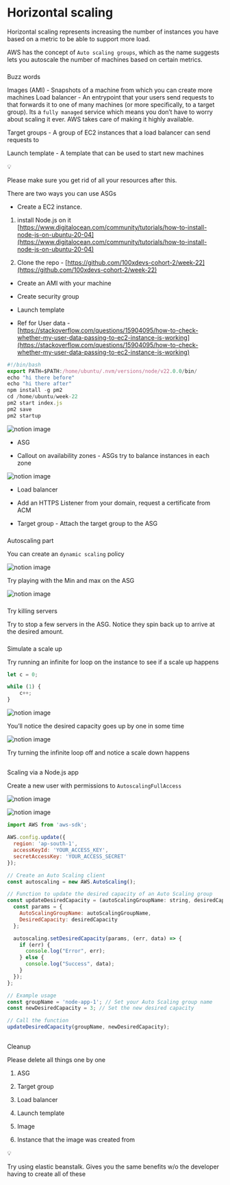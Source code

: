 # Horizontal scaling

Horizontal scaling represents increasing the number of instances you have based on a metric to be able to support more load.

AWS has the concept of `Auto scaling groups`, which as the name suggests lets you autoscale the number of machines based on certain metrics.

### 

[](#11fd8c91a6a34e5b988d683c1d3e406e "Buzz words")Buzz words

Images (AMI) - Snapshots of a machine from which you can create more machines Load balancer - An entrypoint that your users send requests to that forwards it to one of many machines (or more specifically, to a target group). Its a `fully managed` service which means you don’t have to worry about scaling it ever. AWS takes care of making it highly available.

Target groups - A group of EC2 instances that a load balancer can send requests to

Launch template - A template that can be used to start new machines

💡

Please make sure you get rid of all your resources after this.

There are two ways you can use ASGs

*   Create a EC2 instance.

1.  install Node.js on it [https://www.digitalocean.com/community/tutorials/how-to-install-node-js-on-ubuntu-20-04](https://www.digitalocean.com/community/tutorials/how-to-install-node-js-on-ubuntu-20-04)

2.  Clone the repo - [https://github.com/100xdevs-cohort-2/week-22](https://github.com/100xdevs-cohort-2/week-22)

*   Create an AMI with your machine

*   Create security group

*   Launch template

*   Ref for User data - [https://stackoverflow.com/questions/15904095/how-to-check-whether-my-user-data-passing-to-ec2-instance-is-working](https://stackoverflow.com/questions/15904095/how-to-check-whether-my-user-data-passing-to-ec2-instance-is-working)

```javascript
#!/bin/bash 
export PATH=$PATH:/home/ubuntu/.nvm/versions/node/v22.0.0/bin/
echo "hi there before"
echo "hi there after"
npm install -g pm2
cd /home/ubuntu/week-22
pm2 start index.js
pm2 save
pm2 startup
```

![notion image](https://www.notion.so/image/https%3A%2F%2Fprod-files-secure.s3.us-west-2.amazonaws.com%2F085e8ad8-528e-47d7-8922-a23dc4016453%2F371fb427-6d1d-4de2-911d-b3b26b76a2fc%2FScreenshot_2024-04-28_at_2.56.43_PM.png?table=block&id=3a988b2a-bb8f-422b-9528-125d560bcd33&cache=v2)

*   ASG

*   Callout on availability zones - ASGs try to balance instances in each zone

![notion image](https://www.notion.so/image/https%3A%2F%2Fprod-files-secure.s3.us-west-2.amazonaws.com%2F085e8ad8-528e-47d7-8922-a23dc4016453%2Fac0ac67a-e59b-4276-b2e9-7737d579372d%2FScreenshot_2024-04-28_at_2.58.46_PM.png?table=block&id=947df69e-c484-4a3e-897d-2ade03c043a9&cache=v2)

*   Load balancer

*   Add an HTTPS Listener from your domain, request a certificate from ACM

*   Target group - Attach the target group to the ASG

### 

[](#9ce25563cac4401c9bf7f2d76a500bd5 "Autoscaling part")Autoscaling part

You can create an `dynamic scaling` policy

![notion image](https://www.notion.so/image/https%3A%2F%2Fprod-files-secure.s3.us-west-2.amazonaws.com%2F085e8ad8-528e-47d7-8922-a23dc4016453%2F05934146-4089-402c-b8e7-9a609ae9b85f%2FScreenshot_2024-04-28_at_3.18.57_PM.png?table=block&id=8badc8c9-2915-4bf1-a819-373604aee18c&cache=v2)

Try playing with the Min and max on the ASG

![notion image](https://www.notion.so/image/https%3A%2F%2Fprod-files-secure.s3.us-west-2.amazonaws.com%2F085e8ad8-528e-47d7-8922-a23dc4016453%2F1b3975f3-49ca-4289-914f-508cfdedbefc%2FScreenshot_2024-04-28_at_3.19.44_PM.png?table=block&id=e49eb5ba-8508-4c0b-beeb-b1f59f05cf4d&cache=v2)

### 

[](#01c52278cd95422a936e6f9fc3ef7ff7 "Try killing servers")Try killing servers

Try to stop a few servers in the ASG. Notice they spin back up to arrive at the desired amount.

### 

[](#0027ccddaed640af9b4c7b61330d5f84 "Simulate a scale up")Simulate a scale up

Try running an infinite for loop on the instance to see if a scale up happens

```javascript
let c = 0;

while (1) {
	c++;
}
```

![notion image](https://www.notion.so/image/https%3A%2F%2Fprod-files-secure.s3.us-west-2.amazonaws.com%2F085e8ad8-528e-47d7-8922-a23dc4016453%2Fe046a54d-646d-465f-ae65-527e6634db04%2FScreenshot_2024-04-28_at_3.21.01_PM.png?table=block&id=b1a32d19-56a9-459c-8fe0-f68bb6da88a6&cache=v2)

You’ll notice the desired capacity goes up by one in some time

![notion image](https://www.notion.so/image/https%3A%2F%2Fprod-files-secure.s3.us-west-2.amazonaws.com%2F085e8ad8-528e-47d7-8922-a23dc4016453%2F1fc77ed4-4a87-40e4-8202-797ad57ca601%2FScreenshot_2024-04-28_at_3.27.58_PM.png?table=block&id=d00dc721-04d5-4a75-870c-2d96fd46d484&cache=v2)

Try turning the infinite loop off and notice a scale down happens

## 

[](#586f2c28a50c454ab0826e0a14296c6a "Scaling via a Node.js app")Scaling via a Node.js app

Create a new user with permissions to `AutoscalingFullAccess`

![notion image](https://www.notion.so/image/https%3A%2F%2Fprod-files-secure.s3.us-west-2.amazonaws.com%2F085e8ad8-528e-47d7-8922-a23dc4016453%2F2d03a8da-3834-4793-9c77-35dbac3ea977%2FScreenshot_2024-04-28_at_5.50.52_PM.png?table=block&id=e08c3c22-1ce9-49c8-8ba5-aa95de6ee445&cache=v2)

![notion image](https://www.notion.so/image/https%3A%2F%2Fprod-files-secure.s3.us-west-2.amazonaws.com%2F085e8ad8-528e-47d7-8922-a23dc4016453%2Fe008a297-24d1-4cad-9586-06da2c6ce578%2FScreenshot_2024-04-28_at_5.58.12_PM.png?table=block&id=6c7c2452-99b9-4806-b83f-fd30f2b41975&cache=v2)

```javascript
import AWS from 'aws-sdk';

AWS.config.update({
  region: 'ap-south-1',
  accessKeyId: 'YOUR_ACCESS_KEY',
  secretAccessKey: 'YOUR_ACCESS_SECRET'
});

// Create an Auto Scaling client
const autoscaling = new AWS.AutoScaling();

// Function to update the desired capacity of an Auto Scaling group
const updateDesiredCapacity = (autoScalingGroupName: string, desiredCapacity: number) => {
  const params = {
    AutoScalingGroupName: autoScalingGroupName,
    DesiredCapacity: desiredCapacity
  };

  autoscaling.setDesiredCapacity(params, (err, data) => {
    if (err) {
      console.log("Error", err);
    } else {
      console.log("Success", data);
    }
  });
};

// Example usage
const groupName = 'node-app-1'; // Set your Auto Scaling group name
const newDesiredCapacity = 3; // Set the new desired capacity

// Call the function
updateDesiredCapacity(groupName, newDesiredCapacity);
```

## 

[](#0746301ca33048379e9292aec9382898 "Cleanup")Cleanup

Please delete all things one by one

1.  ASG

2.  Target group

3.  Load balancer

4.  Launch template

5.  Image

6.  Instance that the image was created from

💡

Try using elastic beanstalk. Gives you the same benefits w/o the developer having to create all of these